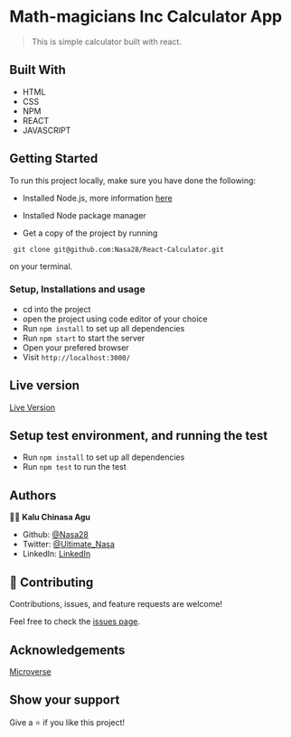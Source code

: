 # Math-magicians Inc Calculator App

> This is simple calculator built with react.

## Built With

- HTML
- CSS
- NPM
- REACT
- JAVASCRIPT

## Getting Started

To run this project locally, make sure you have done the following:

- Installed Node.js, more information [here](https://nodejs.org/en/)
- Installed Node package manager

- Get a copy of the project by running

```
 git clone git@github.com:Nasa28/React-Calculator.git

```

on your terminal.

### Setup, Installations and usage

- cd into the project
- open the project using code editor of your choice
- Run `npm install` to set up all dependencies
- Run `npm start` to start the server
- Open your prefered browser
- Visit `http://localhost:3000/`

## Live version

[Live Version](https://nasa-calculator.herokuapp.com/)

## Setup test environment, and running the test

- Run `npm install` to set up all dependencies
- Run `npm test` to run the test

## Authors

👨‍💻 **Kalu Chinasa Agu**

- Github: [@Nasa28](https://github.com/Nasa28)
- Twitter: [@Ultimate_Nasa](https://twitter.com/Ultimate_Nasa)
- LinkedIn: [LinkedIn](https://www.linkedin.com/in/kalu-chinasa-agu-a15080103/)

## 🤝 Contributing

Contributions, issues, and feature requests are welcome!

Feel free to check the [issues page](https://github.com/Nasa28/React-Calculator/issues).

## Acknowledgements

[Microverse](https://www.microverse.org/)

## Show your support

Give a ⭐️ if you like this project!
